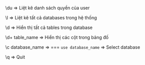 \du => Liệt kê danh sách quyền của user

\l  => Liệt kê tất cả databases trong hệ thống

\d  => Hiển thị tất cả tables trong database

\d+ table_name => Hiển thị các cột trong bảng đố

\c database_name => === `use database_name` => Select database

\q => Quit